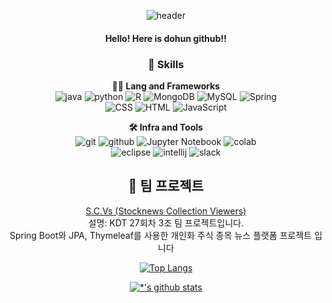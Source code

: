 <div align="center">
  
![header](https://capsule-render.vercel.app/api?type=rounded&color=gradient&text=%20Giveluck%20&)


#### Hello! Here is dohun github!!


### 🦾 Skills
**🧑‍💻 Lang and Frameworks** <br>
![java](https://img.shields.io/badge/java-ffffff.svg?&style=for-the-badge&logo=openjdk&logoColor=black)
![python](https://img.shields.io/badge/python-3776AB.svg?&style=for-the-badge&logo=python&logoColor=white)
![R](https://img.shields.io/badge/r-%23276DC3.svg?style=for-the-badge&logo=r&logoColor=white)
![MongoDB](https://img.shields.io/badge/MongoDB-47A248?style=for-the-badge&logo=MongoDB&logoColor=white)
![MySQL](https://img.shields.io/badge/MySQL-4479A1.svg?&style=for-the-badge&logo=mysql&logoColor=white)
![Spring](https://img.shields.io/badge/Spring-6DB33F?style=for-the-badge&logo=Spring&logoColor=white)
<br>
![CSS](https://img.shields.io/badge/CSS3-%231572B6.svg?&style=for-the-badge&logo=css3&logoColor=white)
![HTML](https://img.shields.io/badge/HTML5-%23E34F26.svg?&style=for-the-badge&logo=html5&logoColor=white)
![JavaScript](https://img.shields.io/badge/JavaScript-%23F7DF1E.svg?&style=for-the-badge&logo=javascript&logoColor=black)



**🛠️ Infra and Tools** <br>
![git](https://img.shields.io/badge/git-F05032.svg?&style=for-the-badge&logo=git&logoColor=white)
![github](https://img.shields.io/badge/github-181717.svg?&style=for-the-badge&logo=github&logoColor=white)
![Jupyter Notebook](https://img.shields.io/badge/jupyter-%23FA0F00.svg?style=for-the-badge&logo=jupyter&logoColor=white)
![colab](https://img.shields.io/badge/colab-F9AB00.svg?&style=for-the-badge&logo=googlecolab&logoColor=white)<br>
![eclipse](https://img.shields.io/badge/eclipse-2C2255.svg?&style=for-the-badge&logo=eclipseide&logoColor=white)
![intellij](https://img.shields.io/badge/intellij-000000.svg?&style=for-the-badge&logo=intellijidea&logoColor=white)
![slack](https://img.shields.io/badge/slack-4A154B.svg?&style=for-the-badge&logo=slack&logoColor=white)

## 🌟 팀 프로젝트  
[S.C.Vs (Stocknews Collection Viewers)](https://github.com/27kdt3team/team3.git)<br>
설명: KDT 27회차 3조 팀 프로젝트입니다. <br>
Spring Boot와 JPA, Thymeleaf를 사용한 개인화 주식 종목 뉴스 플랫폼 프로젝트 입니다



[![Top Langs](https://github-readme-stats.vercel.app/api/top-langs/?username=giveluck)](https://github.com/giveluck/github-readme-stats)

[![*'s github stats](https://github-readme-stats.vercel.app/api?username=giveluck&show_icons=true&theme=radical)](https://github.com/giveluck)
</div>
